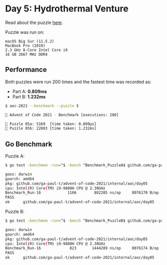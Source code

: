 # Day 5: Hydrothermal Venture

Read about the puzzle [here](https://adventofcode.com/2021/day/5).

Puzzle was run on:

```text
macOS Big Sur (11.5.2)
MacBook Pro (2019)
2.3 GHz 8-Core Intel Core i9
16 GB 2667 MHz DDR4
```

## Performance

Both puzzles were run 200 times and the fastest time was recorded as:

- Part A: **0.809ms**
- Part B: **1.232ms**

```sh
$ aoc-2021 --benchmark --puzzle 5

🎄 Advent of Code 2021 - Benchmark [executions: 200]

🧩 Puzzle 05a: 5169  [time taken: 0.809µs]
🧩 Puzzle 05b: 22083 [time taken: 1.232ms]
```

## Go Benchmark

Puzzle A:

```sh
$ go test -benchmem -run=^$ -bench ^Benchmark_PuzzleA$ github.com/ga-paul-t/advent-of-code-2021/internal/aoc/day05

goos: darwin
goarch: amd64
pkg: github.com/ga-paul-t/advent-of-code-2021/internal/aoc/day05
cpu: Intel(R) Core(TM) i9-9880H CPU @ 2.30GHz
Benchmark_Run-16            1166        882285 ns/op     8076170 B/op       1503 allocs/op
PASS
ok      github.com/ga-paul-t/advent-of-code-2021/internal/aoc/day05    1.327s
```

Puzzle B:

```sh
$ go test -benchmem -run=^$ -bench ^Benchmark_PuzzleB$ github.com/ga-paul-t/advent-of-code-2021/internal/aoc/day05

goos: darwin
goarch: amd64
pkg: github.com/ga-paul-t/advent-of-code-2021/internal/aoc/day05
cpu: Intel(R) Core(TM) i9-9880H CPU @ 2.30GHz
Benchmark_Run-16             823       1444289 ns/op     8076174 B/op       1503 allocs/op
PASS
ok      github.com/ga-paul-t/advent-of-code-2021/internal/aoc/day05    1.603s
```
